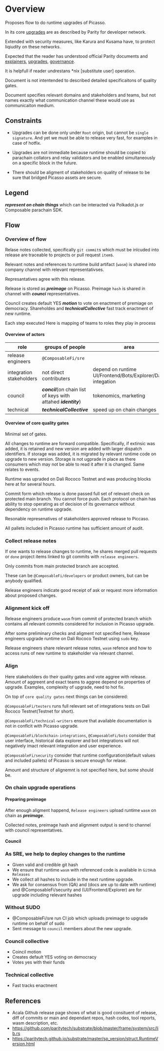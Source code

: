 # Overview

Proposes flow to do runtime upgrades of Picasso. 

In its core [upgrades] are as described by Parity for developer network.

Extended with security measures, like Karura and Kusama have, to protect liqiudity on these networks.

Expected that the reader has understood official Parity documents and [explainers], [upgrades], [governance].

It is helpfull if reader undrestans *nix [substitute user] operation. 

Document is not intentended to described detailed specificaitons of quality gates.

Document specifies relevant domains and stakeholders and teams, but not names exactly what communication channel these would use as communicaiton medium.

## Constraints

- Upgrades can be done only under `Root` origin, but cannot be `single signature`. And yet we must be able to release very fast, for examples in case of hotfix.

- Upgrades are not immediate because runtime should be copied to parachain collators and relay validators and be enabled simultaneously on a specific block in the future.

- There should be aligment of stakeholders on quality of release to be sure that bridged Picasso assets are secure. 


## Legend

***represent on chain things*** which can be interacted via Polkadot.js or Composable parachain SDK.

## Flow

### Overview of flow

Relase notes collected, specifically `git commit`s which must be inlcuded into release are traceable to projects or pull request `item`s.

Relevant notes and references to runtime build artifact (`wasm`) is shared into company channel with relevant representativses.

Represantatives agree with this release.

Release is stored as ***preimage*** on Picasso. Preimage `hash` is shared in channel with ***counci*** representatives.

Council creates default YES ***motion*** to vote on enactment of premiage on democracy. Shareholdes and ***technicalCollective*** fast track enactment of new runtime.

Each step executed Here is mapping of teams to roles they play in process

#### Overview of actors

| role | groups of people| area |  
|-----------------|-----|-----|
| release engineers | `@ComposableFi/sre`| | 
| integration stakeholders| not direct contributers | depend on runtime UI/Frontend/Bots/Explorer/Data integation |
| council |   ***concil***(on chain list of keys with attahed ***identity***) | tokenomics, marketing |
| technical| ***technicalCollective*** | speed up on chain changes | 

#### Overview of core quality gates 

Minimal set of gates.

All changes to runtime are forward compatible.
Specifically, if extinsic was added, it is retained and new version are added with larger dispatch identifiers.
If storage was added, it is migrated by relevant runtime code on upgrade to new version. Storage is not ugprade in place as there consumers which may not be able to read it after it is changed. Same relates to events.

Runtime was upraded on Dali Rococo Testnet and was producing blocks here at for several hours.

Commit form which release is done passed full set of relevant check on protected main branch. 
You cannot force push. 
Each protocol on chain has ability to stop operating as of decision of its governance without dependency on runtime upgrade.

Resonable represenatives of stakeholders approved release to Piccaso.

All pallets included in Picasso runtime has sufficient amount of audit.

### Collect release notes

If one wants to release changes to runtime, he shares merged pull requests or `done` project items linked to git commits with `release engineers`.

Only commits from main protected branch are accepted.

These can be `@ComposableFi/developers` or product owners, but can be anybody qualified.

Release engineers indicate good receipt of ask or request more information about proposed changes. 

### Alignment kick off

Release engineers produce `wasm` from commit of protected branch which contains all relevant commits considered for inclusion in Picasso upgrade.

After some preliminary checks and aligment not specified here, Release engineers upgrade runtime on Dali Rococo Testnet using `sudo` key. 

Release engineers share relevant release notes, `wasm` refence and how to access runs of new runtime to stakeholder via relevant channel.

### Align

Here stakeholders do their quality gates and vote aggree with release. 
Amount of aggreent and exact teams to aggree depend on properties of upgrade. 
Examples, complexity of upgrade, need to hot fix.

On top of `core quality gates` next things can be considered:

`@ComposableFi/testers` runs full relevant set of integrations tests on Dali Rococo Testnet(Testnet for short).

`@ComposableFi/technical-writers` ensure that available documentation is not in conflcit with Picasso  upgrade.

`@ComposableFi/blockchain-integrations`, `@ComposableFi/bots` consider that user interface, historical data explorer and bot integrations will not negatively imact relevant integration and user experience.

`@ComposableFi/security` consider that runtime configuration(default values and included pallets) of Picasso is secure enough for relase. 

Amount and structure of alignemnt is not specified here, but some should be.


### On chain upgrade operations


#### Preparing preimage

After enough aligment happend, `Release engineers` upload runtime `wasm` on chain as ***preimage***.

Collected notes, preimage hash and alignment output is send to channel with council representatives. 

#### Council 




### As SRE, we help to deploy changes to the runtime

- Given valid and credible git hash
- We ensure that runtime `wasm` with referenced code is available in `GitHub Releases`
- We collect all hashes to include in the next runtime upgrade.
- We ask for consensus from  (QA) and  (docs are up to date with runtime) and @ComposableFi/security and (UI/Frontend/Explorer) are for upgrade including relevant hashes

### Without SUDO

- @ComposableFi/sre run CI job which uploads preimage to upgrade runtime on behalf of sudo
- Sent message to `council` members about the new upgrade.

### Council collective

- Coincil motion
- Creates default YES voting on democracy
- Votes yes with their funds

### Technical collective

- Fast tracks enactment

## References

- Acala Github release page shows of what is good consituent of release, diff of commits or main and dependant repos, hash codes, tool reports, wasm description, etc.
- <https://github.com/paritytech/substrate/blob/master/frame/system/src/lib.rs>
- <https://paritytech.github.io/substrate/master/sp_version/struct.RuntimeVersion.html>

[explainers]:https://www.youtube.com/playlist?list=PLOyWqupZ-WGuAuS00rK-pebTMAOxW41W8
[governance]:../doc/governance.md
[upgrades]: https://docs.substrate.io/tutorials/get-started/forkless-upgrade
[substitue user]:https://en.wikipedia.org/wiki/Sudo
